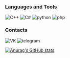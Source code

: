 
### Languages and Tools
![C++](https://img.shields.io/badge/-C++-1E90FF?style=for-the-badge&logo=C%2b%2b) ![C#](https://img.shields.io/badge/-C%23-4B0082?style=for-the-badge&logo=c-sharp) ![python](https://img.shields.io/badge/-python-FFFF00?style=for-the-badge&logo=python) ![php](https://img.shields.io/badge/-php-4682B4?style=for-the-badge&logo=php) 



### Contacts
![[VK](https://vk.com/alex873)](https://img.shields.io/badge/-VK-4169E1?style=for-the-badge&logo=vk) ![[telegram](https://t.me/konroktor)](https://img.shields.io/badge/-telegram-1E90FF?style=for-the-badge&logo=telegram)






[![Anurag's GitHub stats](https://github-readme-stats.vercel.app/api?username=kokanov-alexandr&show_icons=true&theme=tokyonight)](https://github.com/anuraghazra/github-readme-stats)